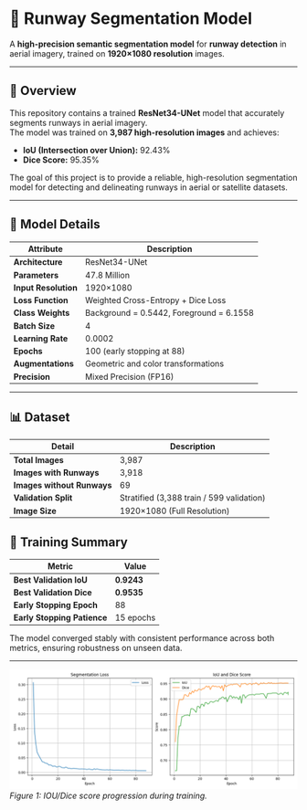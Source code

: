 # 🛬 Runway Segmentation Model

A **high-precision semantic segmentation model** for **runway detection** in aerial imagery, trained on **1920×1080 resolution** images.

---

## 📘 Overview

This repository contains a trained **ResNet34-UNet** model that accurately segments runways in aerial imagery.  
The model was trained on **3,987 high-resolution images** and achieves:

- **IoU (Intersection over Union):** 92.43%  
- **Dice Score:** 95.35%

The goal of this project is to provide a reliable, high-resolution segmentation model for detecting and delineating runways in aerial or satellite datasets.

---

## 🧠 Model Details

| Attribute | Description |
|------------|-------------|
| **Architecture** | ResNet34-UNet |
| **Parameters** | 47.8 Million |
| **Input Resolution** | 1920×1080 |
| **Loss Function** | Weighted Cross-Entropy + Dice Loss |
| **Class Weights** | Background = 0.5442, Foreground = 6.1558 |
| **Batch Size** | 4 |
| **Learning Rate** | 0.0002 |
| **Epochs** | 100 (early stopping at 88) |
| **Augmentations** | Geometric and color transformations |
| **Precision** | Mixed Precision (FP16) |

---

## 📊 Dataset

| Detail | Description |
|--------|--------------|
| **Total Images** | 3,987 |
| **Images with Runways** | 3,918 |
| **Images without Runways** | 69 |
| **Validation Split** | Stratified (3,388 train / 599 validation) |
| **Image Size** | 1920×1080 (Full Resolution) |

## 🚀 Training Summary

| Metric | Value |
|--------|--------|
| **Best Validation IoU** | **0.9243** |
| **Best Validation Dice** | **0.9535** |
| **Early Stopping Epoch** | 88 |
| **Early Stopping Patience** | 15 epochs |

The model converged stably with consistent performance across both metrics, ensuring robustness on unseen data.

---

![Dice Score Graph](graph.png)
*Figure 1: IOU/Dice score progression during training.*




